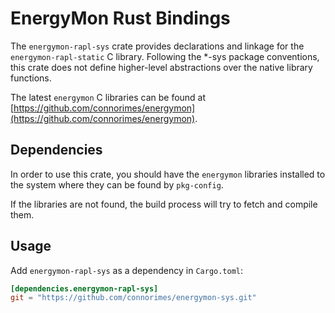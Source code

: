 # EnergyMon Rust Bindings

The `energymon-rapl-sys` crate provides declarations and linkage for the
`energymon-rapl-static` C library.
Following the *-sys package conventions, this crate does not define
higher-level abstractions over the native library functions.

The latest `energymon` C libraries can be found at
[https://github.com/connorimes/energymon](https://github.com/connorimes/energymon).

## Dependencies

In order to use this crate, you should have the `energymon` libraries
installed to the system where they can be found by `pkg-config`.

If the libraries are not found, the build process will try to fetch and
compile them.

## Usage
Add `energymon-rapl-sys` as a dependency in `Cargo.toml`:

```toml
[dependencies.energymon-rapl-sys]
git = "https://github.com/connorimes/energymon-sys.git"
```
